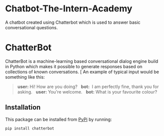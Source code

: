 # Chatbot-The-Intern-Academy
A chatbot created using Chatterbot which is used to answer basic conversational questions.

# ChatterBot

ChatterBot is a machine-learning based conversational dialog engine build in Python which makes it possible to generate responses based on collections of
known conversations. 
[
An example of typical input would be something like this:

> **user:** Hi! How are you doing?  
> **bot:**  I am perfectly fine, thank you for asking.  
> **user:** You're welcome.  
> **bot:** What is your favourite colour?

## Installation

This package can be installed from [PyPi](https://pypi.python.org/pypi/ChatterBot) by running:

```
pip install chatterbot
```
